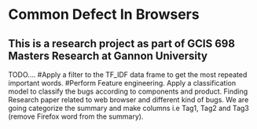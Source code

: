 # Common Defect In Browsers
## This is a research project as part of GCIS 698 Masters Research at Gannon University

TODO....
#Apply a filter to the TF_IDF data frame to get the most repeated important words.
#Perform Feature engineering.
Apply a classification model to classify the bugs according to components and product.
Finding Research paper related to web browser and different kind of bugs.
We are going categorize the summary and make columns i.e  Tag1, Tag2 and Tag3 (remove Firefox word from the summary).
